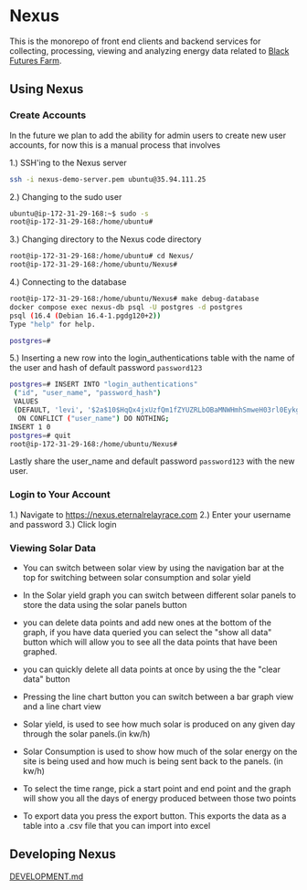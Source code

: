 # Nexus

This is the monorepo of front end clients and backend services for collecting, processing, viewing and analyzing energy data related to [Black Futures Farm](https://blackfutures.farm).

## Using Nexus

### Create Accounts

In the future we plan to add the ability for admin users to create new user accounts, for now this is a manual process that involves

1.) SSH'ing to the Nexus server

```bash
ssh -i nexus-demo-server.pem ubuntu@35.94.111.25
```

2.) Changing to the sudo user

```bash
ubuntu@ip-172-31-29-168:~$ sudo -s
root@ip-172-31-29-168:/home/ubuntu#
```

3.) Changing directory to the Nexus code directory

```bash
root@ip-172-31-29-168:/home/ubuntu# cd Nexus/
root@ip-172-31-29-168:/home/ubuntu/Nexus#
```

4.) Connecting to the database

```bash
root@ip-172-31-29-168:/home/ubuntu/Nexus# make debug-database
docker compose exec nexus-db psql -U postgres -d postgres
psql (16.4 (Debian 16.4-1.pgdg120+2))
Type "help" for help.

postgres=#
```

5.) Inserting a new row into the login_authentications table with the name of the user and hash of default password `password123`

```bash
postgres=# INSERT INTO "login_authentications"
 ("id", "user_name", "password_hash")
 VALUES
 (DEFAULT, 'levi', '$2a$10$HqQx4jxUzfQm1fZYUZRLbOBaMNWHmhSmweH03rl0EykgE4BNfDciO')
  ON CONFLICT ("user_name") DO NOTHING;
INSERT 1 0
postgres=# quit
root@ip-172-31-29-168:/home/ubuntu/Nexus#
```

Lastly share the user_name and default password `password123` with the new user.

### Login to Your Account

1.) Navigate to <https://nexus.eternalrelayrace.com>
2.) Enter your username and password
3.) Click login

### Viewing Solar Data

- You can switch between solar view by using the navigation bar at the top for switching between solar consumption and solar yield

- In the Solar yield graph you can switch between different solar panels to store the data using the solar panels button

- you can delete data points and add new ones at the bottom of the graph, if you have data queried you can select the "show all data" button which will allow you to see all the data points that have been graphed.

- you can quickly delete all data points at once by using the the "clear data" button

- Pressing the line chart button you can switch between a bar graph view and a line chart view

- Solar yield, is used to see how much solar is produced on any given day through the solar panels.(in kw/h)

- Solar Consumption is used to show how much of the solar energy on the site is being used and how much is being sent back to the panels.  (in kw/h)

- To select the time range, pick a start point and end point and the graph will show you all the days of energy produced between those two points

- To export data you press the export button. This exports the data as a table into a .csv file that you can import into excel

## Developing Nexus

[DEVELOPMENT.md](./DEVELOPMENT.md)
